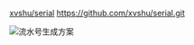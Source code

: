 [xvshu/serial](https://github.com/xvshu/serial)
https://github.com/xvshu/serial.git

![流水号生成方案](流水号生成方案.png)